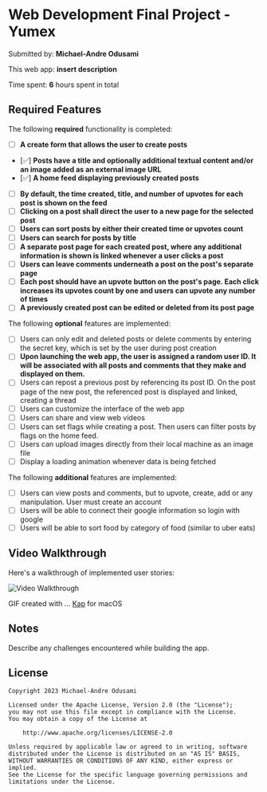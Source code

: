 # Web Development Final Project - Yumex

Submitted by: **Michael-Andre Odusami**

This web app: **insert description**

Time spent: **6** hours spent in total

## Required Features

The following **required** functionality is completed:

-   [ ] **A create form that allows the user to create posts**
-   [✅] **Posts have a title and optionally additional textual content and/or an image added as an external image URL**
-   [✅] **A home feed displaying previously created posts**
-   [ ] **By default, the time created, title, and number of upvotes for each post is shown on the feed**
-   [ ] **Clicking on a post shall direct the user to a new page for the selected post**
-   [ ] **Users can sort posts by either their created time or upvotes count**
-   [ ] **Users can search for posts by title**
-   [ ] **A separate post page for each created post, where any additional information is shown is linked whenever a user clicks a post**
-   [ ] **Users can leave comments underneath a post on the post's separate page**
-   [ ] **Each post should have an upvote button on the post's page. Each click increases its upvotes count by one and users can upvote any number of times**
-   [ ] **A previously created post can be edited or deleted from its post page**

The following **optional** features are implemented:

-   [ ] Users can only edit and deleted posts or delete comments by entering the secret key, which is set by the user during post creation
-   [ ] **Upon launching the web app, the user is assigned a random user ID. It will be associated with all posts and comments that they make and displayed on them.**
-   [ ] Users can repost a previous post by referencing its post ID. On the post page of the new post, the referenced post is displayed and linked, creating a thread
-   [ ] Users can customize the interface of the web app
-   [ ] Users can share and view web videos
-   [ ] Users can set flags while creating a post. Then users can filter posts by flags on the home feed.
-   [ ] Users can upload images directly from their local machine as an image file
-   [ ] Display a loading animation whenever data is being fetched

The following **additional** features are implemented:

-   [ ] Users can view posts and comments, but to upvote, create, add or any manipulation. User must create an account
-   [ ] Users will be able to connect their google information so login with google
-   [ ] Users will be able to sort food by category of food (similar to uber eats)

## Video Walkthrough

Here's a walkthrough of implemented user stories:

<img src='submission.gif' title='Video Walkthrough' width='' alt='Video Walkthrough' />

GIF created with ...
[Kap](https://getkap.co/) for macOS

## Notes

Describe any challenges encountered while building the app.

## License

    Copyright 2023 Michael-Andre Odusami

    Licensed under the Apache License, Version 2.0 (the "License");
    you may not use this file except in compliance with the License.
    You may obtain a copy of the License at

        http://www.apache.org/licenses/LICENSE-2.0

    Unless required by applicable law or agreed to in writing, software
    distributed under the License is distributed on an "AS IS" BASIS,
    WITHOUT WARRANTIES OR CONDITIONS OF ANY KIND, either express or implied.
    See the License for the specific language governing permissions and
    limitations under the License.
